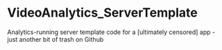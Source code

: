 # VideoAnalytics_ServerTemplate
Analytics-running server template code for a [ultimately censored] app - just another bit of trash on Github      
